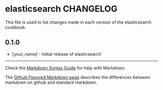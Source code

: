 # elasticsearch CHANGELOG

This file is used to list changes made in each version of the elasticsearch cookbook.

## 0.1.0
- [your_name] - Initial release of elasticsearch

- - -
Check the [Markdown Syntax Guide](http://daringfireball.net/projects/markdown/syntax) for help with Markdown.

The [Github Flavored Markdown page](http://github.github.com/github-flavored-markdown/) describes the differences between markdown on github and standard markdown.
